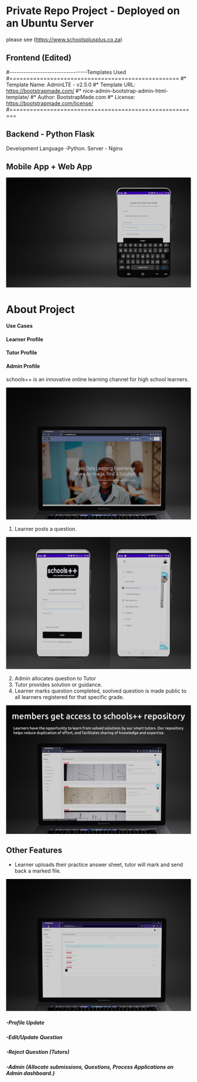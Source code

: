 # Private Repo Project - Deployed on an Ubuntu Server 
please see (https://www.schoolsplusplus.co.za)

## Frontend (Edited)

#---------------------------------Templates Used
#==================================================
#* Template Name: AdminLTE - v2.5.0
#* Template URL: https://bootstrapmade.com/
#* nice-admin-bootstrap-admin-html-template/
#* Author: BootstrapMade.com
#* License: https://bootstrapmade.com/license/
#========================================================

## Backend - Python Flask

Development Language -Python. Server - Nginx

## Mobile App + Web App
<div align="center">
  <img src="Untitled.gif" width="600" height="300"/>
</div>

# About Project

#### Use Cases
#### Learner Profile
#### Tutor Profile
#### Admin Profile

schools++ is an innovative online learning channel for high school learners.

![Welcom Screen](home_web.png)

1) Learner posts a question.

![Login & Home Screen](home.png)

2) Admin allocates question to Tutor 
3) Tutor provides solution or guidance.
4) Learner marks question completed, soolved question is made public to all learners registered for that specific grade.

![schools++ repository](schools_repository.png)


## Other Features

- Learner uploads their practice answer sheet, tutor will mark and send back a marked file.

![Submit my work.](web_submit_a_file2.png)


##### -Profile Update
##### -Edit/Update Question
##### -Reject Question (Tutors)
##### -Admin (Allocate submissions, Questions, Process Applications on Admin dashboard.)




